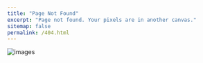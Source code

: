 ```yaml
---
title: "Page Not Found"
excerpt: "Page not found. Your pixels are in another canvas."
sitemap: false
permalink: /404.html
---
```

<!-- Add 2022-07-07 Yuhui Seo -->
<!-- Sorry, but the page you were trying to view does not exist. -->
![images](https://i.stack.imgur.com/6M513.png)